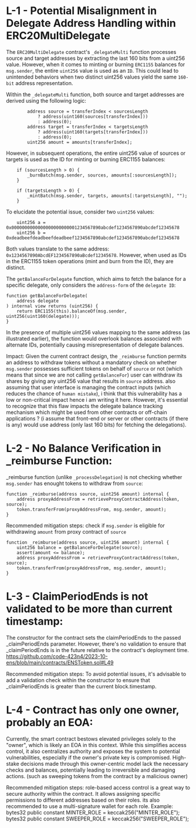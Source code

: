 # L-1 - Potential Misalignment in Delegate Address Handling within ERC20MultiDelegate
The `ERC20MultiDelegate` contract's `_delegateMulti` function processes source and target addresses by extracting the last 160 bits from a uint256 value. However, when it comes to minting or burning `ERC1155` balances for `msg.sender`, the entire `uint256` value is used as an `ID`. This could lead to unintended behaviors when two distinct uint256 values yield the same `160-bit` address representation.

Within the `_delegateMulti` function, both source and target addresses are derived using the following logic:

            address source = transferIndex < sourcesLength
                ? address(uint160(sources[transferIndex]))
                : address(0);
            address target = transferIndex < targetsLength
                ? address(uint160(targets[transferIndex]))
                : address(0);
            uint256 amount = amounts[transferIndex];

However, in subsequent operations, the entire uint256 value of sources or targets is used as the ID for minting or burning ERC1155 balances:

        if (sourcesLength > 0) {
            _burnBatch(msg.sender, sources, amounts[:sourcesLength]);
        }

        if (targetsLength > 0) {
            _mintBatch(msg.sender, targets, amounts[:targetsLength], "");
        }

To elucidate the potential issue, consider two `uint256` values:

        uint256 a = 0x0000000000000000000000001234567890abcdef1234567890abcdef12345678
        uint256 b = 0xdeadbeefdeadbeefdeadbeef1234567890abcdef1234567890abcdef12345678

Both values translate to the same address: `0x1234567890AbcdEF1234567890aBcdef12345678`. However, when used as IDs in the ERC1155 token operations (mint and burn from the ID), they are distinct.

The `getBalanceForDelegate` function, which aims to fetch the balance for a specific delegate, only considers the `address-form` of the `delegate ID`:

    function getBalanceForDelegate(
        address delegate
    ) internal view returns (uint256) {
        return ERC1155(this).balanceOf(msg.sender, uint256(uint160(delegate)));
    }

In the presence of multiple uint256 values mapping to the same address (as illustrated earlier), the function would overlook balances associated with alternate IDs, potentially causing misrepresentation of delegate balances.

Impact:
Given the current contract design, the `_reimburse` function permits an address to withdraw tokens without a mandatory check on whether `msg.sender` possesses sufficient tokens on behalf of `source` or not (which means that since we are not calling `getBalanceFor`) user can withdraw its shares by giving any uint256 value that results in `source` address. also assuming that user interface is managing the contract inputs (which reduces the chance of `human mistake`), i think that this vulnerability has a low or non-critical impact hence i am writing it here.
However, it's essential to recognize that this flaw impacts the delegate balance tracking mechanism which might be used from other contracts or off-chain applications ? (i assume that front-end or server or other contracts (if there is any) would use address (only last 160 bits) for fetching the delegations).

# L-2 - No Balance Verification in _reimburse Function:
_reimburse function (unlike `_processDelegation`) is not checking whether `msg.sender` has enought tokens to withdraw from `source`:

    function _reimburse(address source, uint256 amount) internal {
        address proxyAddressFrom = retrieveProxyContractAddress(token, source);
        token.transferFrom(proxyAddressFrom, msg.sender, amount);
    }

Recommended mitigation steps:
check if `msg.sender` is eligible for withdrawing `amount` from proxy contract of `source`

    function _reimburse(address source, uint256 amount) internal {
        uint256 balance = getBalanceForDelegate(source);
        assert(amount <= balance);
        address proxyAddressFrom = retrieveProxyContractAddress(token, source);
        token.transferFrom(proxyAddressFrom, msg.sender, amount);
    }

# L-3 - ClaimPeriodEnds is not validated to be more than current timestamp:
The constructor for the contract sets the claimPeriodEnds to the passed _claimPeriodEnds parameter. However, there's no validation to ensure that _claimPeriodEnds is in the future relative to the contract's deployment time.
https://github.com/code-423n4/2023-10-ens/blob/main/contracts/ENSToken.sol#L49

Recommended mitigation steps:
To avoid potential issues, it's advisable to add a validation check within the constructor to ensure that _claimPeriodEnds is greater than the current block.timestamp.




# L-4 - Contract has only one owner, probably an EOA:
Currently, the smart contract bestows elevated privileges solely to the "owner", which is likely an EOA in this context. While this simplifies access control, it also centralizes authority and exposes the system to potential vulnerabilities, especially if the owner's private key is compromised. High-stake decisions made through this owner-centric model lack the necessary checks and balances, potentially leading to irreversible and damaging actions. (such as sweeping tokens from the contract by a malicious owner)

Recommended mitigation steps:
role-based access control is a great way to secure authority within the contract. It allows assigning specific permissions to different addresses based on their roles. its also recommended to use a multi-signature wallet for each role.
Example:
    bytes32 public constant MINTER_ROLE = keccak256("MINTER_ROLE");
    bytes32 public constant SWEEPER_ROLE = keccak256("SWEEPER_ROLE");

